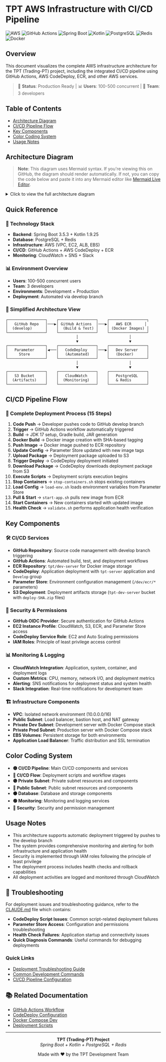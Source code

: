 # TPT AWS Infrastructure with CI/CD Pipeline

![AWS](https://img.shields.io/badge/AWS-%23FF9900.svg?style=for-the-badge&logo=amazon-aws&logoColor=white)
![GitHub Actions](https://img.shields.io/badge/github%20actions-%232671E5.svg?style=for-the-badge&logo=githubactions&logoColor=white)
![Spring Boot](https://img.shields.io/badge/spring%20boot-%236DB33F.svg?style=for-the-badge&logo=spring&logoColor=white)
![Kotlin](https://img.shields.io/badge/kotlin-%237F52FF.svg?style=for-the-badge&logo=kotlin&logoColor=white)
![PostgreSQL](https://img.shields.io/badge/postgresql-%23316192.svg?style=for-the-badge&logo=postgresql&logoColor=white)
![Redis](https://img.shields.io/badge/redis-%23DD0031.svg?style=for-the-badge&logo=redis&logoColor=white)
![Docker](https://img.shields.io/badge/docker-%230db7ed.svg?style=for-the-badge&logo=docker&logoColor=white)

## Overview
This document visualizes the complete AWS infrastructure architecture for the TPT (Trading-PT) project, including the integrated CI/CD pipeline using GitHub Actions, AWS CodeDeploy, ECR, and other AWS services.

> 🚀 **Status**: Production Ready | 📊 **Users**: 100-500 concurrent | 👥 **Team**: 3 developers

## Table of Contents
- [Architecture Diagram](#architecture-diagram)
- [CI/CD Pipeline Flow](#cicd-pipeline-flow)
- [Key Components](#key-components)
- [Color Coding System](#color-coding-system)
- [Usage Notes](#usage-notes)

## Architecture Diagram

> **Note**: This diagram uses Mermaid syntax. If you're viewing this on GitHub, the diagram should render automatically. If not, you can copy the code below and paste it into any Mermaid editor like [Mermaid Live Editor](https://mermaid.live/).

<details>
<summary>Click to view the full architecture diagram</summary>

```mermaid
flowchart TB
    %% External Users and Internet
    Users[👥 Users<br/>100-500명] --> Internet[🌐 Internet]
    DevTeam[👨‍💻 Dev Team<br/>개발자 3명] --> Internet
    
    %% CI/CD Pipeline - External Services
    subgraph CICD["🔄 CI/CD Pipeline"]
        GitHub[🐙 GitHub Repository<br/>Source Code<br/>develop branch]
        
        subgraph GitHubActions["⚙️ GitHub Actions Workflow"]
            GHBuild[🔨 Build Stage<br/>JDK 17 + Gradle<br/>JAR Generation]
            GHDocker[🐳 Docker Build<br/>Image Creation<br/>SHA Tag]
            GHUpload[📤 Upload Stage<br/>S3 + Parameter Store<br/>Deploy Package]
            GHDeploy[🚀 Deploy Trigger<br/>CodeDeploy Start]
        end
        
        GitHubSecrets[🔐 GitHub Secrets<br/>AWS Credentials<br/>Access Keys]
    end
    
    %% AWS Cloud boundary
    subgraph AWS["☁️ AWS Cloud (ap-northeast-2a)"]
        %% CI/CD AWS Services
        subgraph CICDServices["🛠️ CI/CD Services"]
            ECR[📦 ECR Repository<br/>tpt/dev-server<br/>Docker Images]
            CodeDeploy[🚀 CodeDeploy<br/>Application: tpt-server<br/>Group: Develop]
            ParameterStore[⚙️ Parameter Store<br/>/dev/ecr/registry<br/>/dev/ecr/repository<br/>/dev/image/tag]
            S3Deploy[🪣 S3 Deployment<br/>tpt-dev-server<br/>deploy-SHA.zip]
        end
        
        %% VPC
        subgraph VPC["🏢 VPC (10.0.0.0/16)"]
            %% Internet Gateway
            IGW[🌐 Internet Gateway]
            
            %% Public Subnet
            subgraph PublicSubnet["🌍 Public Subnet (10.0.1.0/24)"]
                ALB[⚖️ Application<br/>Load Balancer<br/>Port: 80, 443]
                Bastion[🛡️ Bastion Host<br/>t3.nano<br/>SSH: 22]
                NAT[🚪 NAT Gateway<br/>Outbound Only]
            end
            
            %% Private Dev Subnet
            subgraph PrivateDevSubnet["🧪 Private Dev Subnet (10.0.10.0/24)"]
                subgraph DevEC2["💻 Dev Server (t3.small)"]
                    subgraph DevDocker["🐳 Docker Compose"]
                        DevApp[📱 Spring Boot<br/>Port: 8080]
                        DevDB[🗄️ PostgreSQL<br/>Port: 5432<br/>Dev Data]
                        DevRedis[📦 Redis<br/>Port: 6379<br/>Dev Cache]
                    end
                    DevAgent[📊 CloudWatch<br/>Agent]
                    
                    %% Deployment Scripts
                    subgraph DeployScripts["📜 Deployment Scripts"]
                        StopScript[🛑 stop-containers.sh<br/>BeforeInstall]
                        LoadEnvScript[⚙️ load-env.sh<br/>AfterInstall]
                        StartScript[▶️ start-app.sh<br/>ApplicationStart]
                        ValidateScript[✅ validate.sh<br/>ValidateService]
                    end
                end
            end
            
            %% Private Prod Subnet  
            subgraph PrivateProdSubnet["🏭 Private Prod Subnet (10.0.20.0/24)"]
                subgraph ProdEC2["🖥️ Prod Server (t3.medium)"]
                    subgraph ProdDocker["🐳 Docker Compose"]
                        ProdApp[📱 Spring Boot<br/>Port: 8080]
                        ProdDB[🗄️ PostgreSQL<br/>Port: 5432<br/>Prod Data]
                        ProdRedis[📦 Redis<br/>Port: 6379<br/>Prod Cache]
                    end
                    ProdAgent[📊 CloudWatch<br/>Agent]
                end
            end
        end
        
        %% EBS Volumes
        DevEBS[💾 Dev EBS<br/>50GB gp3]
        ProdEBS[💾 Prod EBS<br/>100GB gp3]
        
        %% S3 Bucket
        S3[🪣 S3 Bucket<br/>App Assets<br/>& Backups]
        
        %% CloudWatch Services
        subgraph CloudWatch["📈 CloudWatch"]
            CWLogs[📋 CloudWatch Logs<br/>- App Logs<br/>- System Logs<br/>- Container Logs<br/>- Deployment Logs]
            CWMetrics[📊 CloudWatch Metrics<br/>- CPU/Memory<br/>- Network I/O<br/>- Custom Metrics<br/>- Deployment Metrics]
            CWAlarms[🚨 CloudWatch Alarms<br/>- Resource Usage<br/>- Error Rates<br/>- Response Time<br/>- Deployment Failures]
        end
        
        %% SNS for Alerts
        SNS[📧 SNS Topic<br/>Alert Notifications<br/>Deployment Status]
        
        %% IAM Roles
        subgraph IAMRoles["🔐 IAM Roles"]
            EC2Role[🖥️ EC2 Instance Profile<br/>- CloudWatch Permissions<br/>- S3 Access<br/>- ECR Pull<br/>- Parameter Store Read]
            CodeDeployRole[🚀 CodeDeploy Service Role<br/>- EC2 Access<br/>- Auto Scaling<br/>- Load Balancer]
            GitHubOIDC[🔑 GitHub OIDC Provider<br/>- ECR Push<br/>- Parameter Store Write<br/>- S3 Upload<br/>- CodeDeploy Trigger]
        end
    end
    
    %% External Services
    Slack[💬 Slack<br/>Alert Notifications<br/>Deployment Status]
    
    %% CI/CD Pipeline Flow
    DevTeam -->|1. Code Push| GitHub
    GitHub -->|2. Trigger| GitHubActions
    GitHubActions -->|3. Build| GHBuild
    GHBuild -->|4. Docker Build| GHDocker
    GHDocker -->|5. Push Image| ECR
    GitHubActions -->|6. Update Config| ParameterStore
    GHUpload -->|7. Upload Package| S3Deploy
    GHDeploy -->|8. Trigger Deploy| CodeDeploy
    
    %% AWS Authentication
    GitHubActions -.->|OIDC Auth| GitHubOIDC
    GitHubSecrets -.->|AWS Credentials| GitHubActions
    
    %% Deployment Flow
    CodeDeploy -->|9. Download Package| S3Deploy
    CodeDeploy -->|10. Execute Scripts| DeployScripts
    StopScript -->|11. Stop Containers| DevDocker
    LoadEnvScript -->|12. Load Config| ParameterStore
    StartScript -->|13. Pull & Start| ECR
    StartScript -->|14. Start Containers| DevDocker
    ValidateScript -->|15. Health Check| DevApp
    
    %% Network Connections
    Internet --> IGW
    IGW --> ALB
    IGW --> Bastion
    
    %% User Traffic Flow
    ALB --> ProdApp
    
    %% Developer Access Flow
    Bastion -.SSH Tunnel.-> DevEC2
    Bastion -.SSH Tunnel.-> ProdEC2
    
    %% Internal Network Flow
    DevEC2 --> NAT
    ProdEC2 --> NAT
    NAT --> IGW
    
    %% Data Storage
    DevEC2 -.Persistent Storage.-> DevEBS
    ProdEC2 -.Persistent Storage.-> ProdEBS
    DevEC2 -.Backup.-> S3
    ProdEC2 -.Backup.-> S3
    
    %% Monitoring Flow
    DevAgent --> CWLogs
    DevAgent --> CWMetrics
    ProdAgent --> CWLogs
    ProdAgent --> CWMetrics
    CodeDeploy --> CWLogs
    GitHubActions --> CWMetrics
    
    CWMetrics --> CWAlarms
    CWAlarms --> SNS
    SNS --> Slack
    
    %% Docker Internal Connections
    DevApp -.-> DevDB
    DevApp -.-> DevRedis
    ProdApp -.-> ProdDB
    ProdApp -.-> ProdRedis
    
    %% IAM Permissions
    DevEC2 -.->|Uses| EC2Role
    ProdEC2 -.->|Uses| EC2Role
    CodeDeploy -.->|Uses| CodeDeployRole
    
    %% Security Groups (represented as styling)
    classDef publicSubnet fill:#e1f5fe,stroke:#01579b,stroke-width:2px
    classDef privateSubnet fill:#f3e5f5,stroke:#4a148c,stroke-width:2px
    classDef database fill:#fff3e0,stroke:#e65100,stroke-width:2px
    classDef monitoring fill:#e8f5e8,stroke:#2e7d32,stroke-width:2px
    classDef security fill:#ffebee,stroke:#c62828,stroke-width:2px
    classDef cicd fill:#fff8e1,stroke:#f57f17,stroke-width:3px
    classDef cicdflow fill:#e3f2fd,stroke:#1565c0,stroke-width:2px
    
    class PublicSubnet,ALB,Bastion,NAT publicSubnet
    class PrivateDevSubnet,PrivateProdSubnet,DevEC2,ProdEC2 privateSubnet
    class DevDB,DevRedis,ProdDB,ProdRedis,DevEBS,ProdEBS,S3 database
    class CloudWatch,CWLogs,CWMetrics,CWAlarms,DevAgent,ProdAgent monitoring
    class IAMRoles,EC2Role,CodeDeployRole,GitHubOIDC,Bastion security
    class CICD,GitHub,GitHubActions,GitHubSecrets,CICDServices,ECR,CodeDeploy,ParameterStore,S3Deploy cicd
    class GHBuild,GHDocker,GHUpload,GHDeploy,DeployScripts,StopScript,LoadEnvScript,StartScript,ValidateScript cicdflow
```

</details>

## Quick Reference

### 🚀 Technology Stack
- **Backend**: Spring Boot 3.5.3 + Kotlin 1.9.25
- **Database**: PostgreSQL + Redis
- **Infrastructure**: AWS (VPC, EC2, ALB, EBS)
- **CI/CD**: GitHub Actions + AWS CodeDeploy + ECR
- **Monitoring**: CloudWatch + SNS + Slack

### 📊 Environment Overview
- **Users**: 100-500 concurrent users
- **Team**: 3 developers
- **Environments**: Development + Production
- **Deployment**: Automated via develop branch

### 🔧 Simplified Architecture View

```
┌─────────────────┐    ┌─────────────────┐    ┌─────────────────┐
│   GitHub Repo   │───▶│ GitHub Actions  │───▶│   AWS ECR      │
│  (develop)      │    │  (Build & Test) │    │ (Docker Images) │
└─────────────────┘    └─────────────────┘    └─────────────────┘
                                │                       │
                                ▼                       ▼
┌─────────────────┐    ┌─────────────────┐    ┌─────────────────┐
│   Parameter     │◀───│   CodeDeploy    │───▶│   Dev Server    │
│     Store       │    │   (Automated)   │    │   (Docker)      │
└─────────────────┘    └─────────────────┘    └─────────────────┘
                                │                       │
                                ▼                       ▼
┌─────────────────┐    ┌─────────────────┐    ┌─────────────────┐
│   S3 Bucket     │    │   CloudWatch    │    │   PostgreSQL    │
│  (Artifacts)    │    │  (Monitoring)   │    │   & Redis       │
└─────────────────┘    └─────────────────┘    └─────────────────┘
```

## CI/CD Pipeline Flow

### 🔄 Complete Deployment Process (15 Steps)

1. **Code Push** → Developer pushes code to GitHub develop branch
2. **Trigger** → GitHub Actions workflow automatically triggered
3. **Build** → JDK 17 setup, Gradle build, JAR generation
4. **Docker Build** → Docker image creation with SHA-based tagging
5. **Push Image** → Docker image pushed to ECR repository
6. **Update Config** → Parameter Store updated with new image tags
7. **Upload Package** → Deployment package uploaded to S3
8. **Trigger Deploy** → CodeDeploy deployment initiated
9. **Download Package** → CodeDeploy downloads deployment package from S3
10. **Execute Scripts** → Deployment scripts execution begins
11. **Stop Containers** → `stop-containers.sh` stops existing containers
12. **Load Config** → `load-env.sh` loads environment variables from Parameter Store
13. **Pull & Start** → `start-app.sh` pulls new image from ECR
14. **Start Containers** → New containers started with updated image
15. **Health Check** → `validate.sh` performs application health verification

## Key Components

### 🛠️ CI/CD Services

- **GitHub Repository**: Source code management with develop branch triggering
- **GitHub Actions**: Automated build, test, and deployment workflows
- **ECR Repository**: `tpt/dev-server` for Docker image storage
- **CodeDeploy**: Application deployment with `tpt-server` application and `Develop` group
- **Parameter Store**: Environment configuration management (`/dev/ecr/*` parameters)
- **S3 Deployment**: Deployment artifacts storage (`tpt-dev-server` bucket with `deploy-SHA.zip` files)

### 🔐 Security & Permissions

- **GitHub OIDC Provider**: Secure authentication for GitHub Actions
- **EC2 Instance Profile**: CloudWatch, S3, ECR, and Parameter Store access
- **CodeDeploy Service Role**: EC2 and Auto Scaling permissions
- **IAM Roles**: Principle of least privilege access control

### 📊 Monitoring & Logging

- **CloudWatch Integration**: Application, system, container, and deployment logs
- **Custom Metrics**: CPU, memory, network I/O, and deployment metrics
- **Alerting**: SNS notifications for deployment status and system health
- **Slack Integration**: Real-time notifications for development team

### 🏗️ Infrastructure Components

- **VPC**: Isolated network environment (10.0.0.0/16)
- **Public Subnet**: Load balancer, bastion host, and NAT gateway
- **Private Dev Subnet**: Development server with Docker Compose stack
- **Private Prod Subnet**: Production server with Docker Compose stack
- **EBS Volumes**: Persistent storage for both environments
- **Application Load Balancer**: Traffic distribution and SSL termination

## Color Coding System

- **🟡 CI/CD Pipeline**: Main CI/CD components and services
- **🔵 CI/CD Flow**: Deployment scripts and workflow stages
- **🟣 Private Subnet**: Private subnet resources and components
- **🔵 Public Subnet**: Public subnet resources and components
- **🟠 Database**: Database and storage components
- **🟢 Monitoring**: Monitoring and logging services
- **🔴 Security**: Security and permission management

## Usage Notes

- This architecture supports automatic deployment triggered by pushes to the develop branch
- The system provides comprehensive monitoring and alerting for both infrastructure and application health
- Security is implemented through IAM roles following the principle of least privilege
- The deployment process includes health checks and rollback capabilities
- All deployment activities are logged and monitored through CloudWatch

## 🔧 Troubleshooting

For deployment issues and troubleshooting guidance, refer to the [CLAUDE.md](./CLAUDE.md#deployment-troubleshooting) file which contains:

- **CodeDeploy Script Issues**: Common script-related deployment failures
- **Parameter Store Access**: Configuration and permissions troubleshooting
- **Health Check Failures**: Application startup and connectivity issues
- **Quick Diagnosis Commands**: Useful commands for debugging deployments

### Quick Links
- [Deployment Troubleshooting Guide](./CLAUDE.md#deployment-troubleshooting)
- [Common Development Commands](./CLAUDE.md#common-development-commands)
- [CI/CD Pipeline Configuration](./CLAUDE.md#cicd-pipeline)

## 📚 Related Documentation

- [GitHub Actions Workflow](./.github/workflows/deploy-dev.yml)
- [CodeDeploy Configuration](./appspec.yml)
- [Docker Compose Dev](./docker-compose-dev.yml)
- [Deployment Scripts](./scripts/)

---

<div align="center">

**TPT (Trading-PT) Project**  
*Spring Boot + Kotlin + PostgreSQL + Redis*

Made with ❤️ by the TPT Development Team

</div>